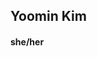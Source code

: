 ## Yoomin Kim
#### she/her

<!--
**ykim5747/ykim5747** is a ✨ _special_ ✨ repository because its `README.md` (this file) appears on your GitHub profile.

Here are some ideas to get you started:

- I am currently a student at Binghamton University as a Statistics Major with a Digital and Data Studies (DiDa) Minor 
- I’m currently working on expanding my hard skills in coding and analyzing data.
- I’m currently learning how to code in R, Linux Command Line, and SQL.
- I’m looking to collaborate on coding in R for my research in food insecurity in Broome County.
- I’m looking for help with ...
- Ask me about ...
- How to reach me: ...
